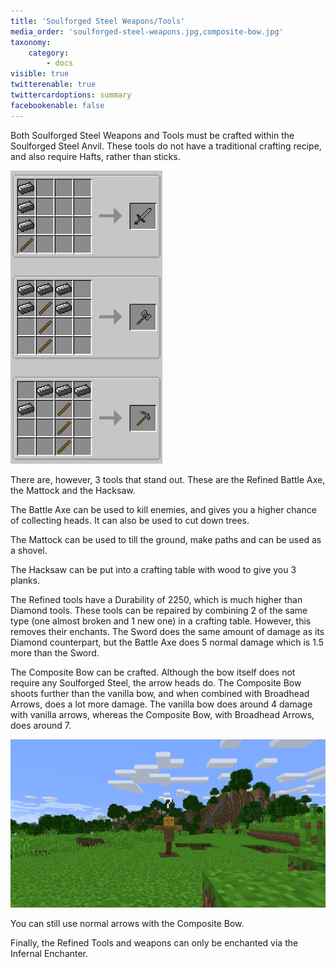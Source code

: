 ```yaml
---
title: 'Soulforged Steel Weapons/Tools'
media_order: 'soulforged-steel-weapons.jpg,composite-bow.jpg'
taxonomy:
    category:
        - docs
visible: true
twitterenable: true
twittercardoptions: summary
facebookenable: false
---
```


Both Soulforged Steel Weapons and Tools must be crafted within the Soulforged Steel Anvil. These tools do not have a traditional crafting recipe, and also require Hafts, rather than sticks.

![](soulforged-steel-weapons.jpg)

There are, however, 3 tools that stand out. These are the Refined Battle Axe, the Mattock and the Hacksaw.

The Battle Axe can be used to kill enemies, and gives you a higher chance of collecting heads. It can also be used to cut down trees.

The Mattock can be used to till the ground, make paths and can be used as a shovel.

The Hacksaw can be put into a crafting table with wood to give you 3 planks.

The Refined tools have a Durability of 2250, which is much higher than Diamond tools. These tools can be repaired by combining 2 of the same type (one almost broken and 1 new one) in a crafting table. However, this removes their enchants. The Sword does the same amount of damage as its Diamond counterpart, but the Battle Axe does 5 normal damage which is 1.5 more than the Sword.

The Composite Bow can be crafted. Although the bow itself does not require any Soulforged Steel, the arrow heads do. The Composite Bow shoots further than the vanilla bow, and when combined with Broadhead Arrows, does a lot more damage. The vanilla bow does around 4 damage with vanilla arrows, whereas the Composite Bow, with Broadhead Arrows, does around 7.

![](composite-bow.jpg)

You can still use normal arrows with the Composite Bow.

Finally, the Refined Tools and weapons can only be enchanted via the Infernal Enchanter.

